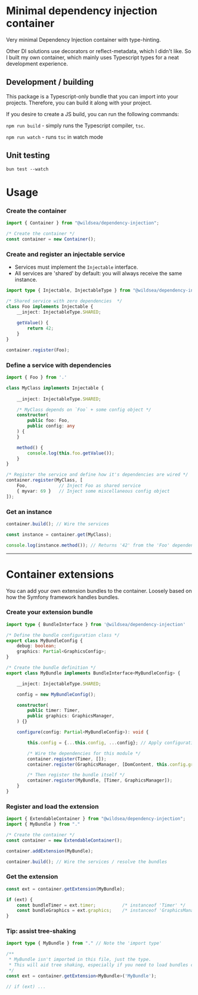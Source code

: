 # Minimal dependency injection container

Very minimal Dependency Injection container with type-hinting. 

Other DI solutions use decorators or reflect-metadata, which I didn't like. 
So I built my own container, which mainly uses Typescript types for a neat development experience. 

<!-- # Installation -->
<!-- `npm install <package_name>` -->

## Development / building
This package is a Typescript-only bundle that you can import into your projects. Therefore, you can build it along with your project. 

If you desire to create a JS build, you can run the following commands: 

`npm run build` - simply runs the Typescript compiler, `tsc`.

`npm run watch` - runs `tsc` in watch mode

## Unit testing
`bun test --watch`

# Usage

### Create the container

```ts
import { Container } from "@wildsea/dependency-injection";

/* Create the container */
const container = new Container();
```

### Create and register an injectable service
- Services must implement the `Injectable` interface. 
- All services are 'shared' by default: you will always receive the same instance.

```ts
import type { Injectable, InjectableType } from "@wildsea/dependency-injection";

/* Shared service with zero dependencies  */
class Foo implements Injectable { 
    __inject: InjectableType.SHARED;
    
    getValue() {
        return 42;
    }
}

container.register(Foo);
```

### Define a service with dependencies
```ts
import { Foo } from '.'

class MyClass implements Injectable {
    
    __inject: InjectableType.SHARED;

    /* MyClass depends on `Foo` + some config object */
    constructor(
        public foo: Foo, 
        public config: any
    ) {
    }

    method() {
        console.log(this.foo.getValue());
    }
}

/* Register the service and define how it's dependencies are wired */
container.register(MyClass, [
    Foo,            // Inject Foo as shared service
    { myvar: 69 }   // Inject some miscellaneous config object
]); 
```

### Get an instance

```ts
container.build(); // Wire the services

const instance = container.get(MyClass); 

console.log(instance.method()); // Returns '42' from the 'Foo' dependency
```

---

# Container extensions
You can add your own extension bundles to the container. Loosely based on 
how the Symfony framework handles bundles.

### Create your extension bundle

```ts
import type { BundleInterface } from '@wildsea/dependency-injection'

/* Define the bundle configuration class */
export class MyBundleConfig {
    debug: boolean;
    graphics: Partial<GraphicsConfig>;
}

/* Create the bundle definition */
export class MyBundle implements BundleInterface<MyBundleConfig> {

    __inject: InjectableType.SHARED;

    config = new MyBundleConfig();

    constructor(
        public timer: Timer,
        public graphics: GraphicsManager,
    ) {}

    configure(config: Partial<MyBundleConfig>): void {

        this.config = {...this.config, ...config}; // Apply configuration overrides

        /* Wire the dependencies for this module */
        container.register(Timer, []);
        container.register(GraphicsManager, [DomContent, this.config.graphics]);

        /* Then register the bundle itself */
        container.register(MyBundle, [Timer, GraphicsManager]);
    }
}
```

### Register and load the extension

```ts
import { ExtendableContainer } from "@wildsea/dependency-injection";
import { MyBundle } from "."

/* Create the container */
const container = new ExtendableContainer();

container.addExtension(MyBundle);

container.build(); // Wire the services / resolve the bundles
```

### Get the extension 
```ts
const ext = container.getExtension(MyBundle); 

if (ext) {
    const bundleTimer = ext.timer;          /* instanceof 'Timer' */
    const bundleGraphics = ext.graphics;    /* instanceof 'GraphicsManager' */
}
```

### Tip: assist tree-shaking
```ts
import type { MyBundle } from "." // Note the 'import type'

/** 
 * MyBundle isn't imported in this file, just the type.
 * This will aid tree shaking, especially if you need to load bundles conditionally
 */
const ext = container.getExtension<MyBundle>('MyBundle'); 

// if (ext) ...
```

